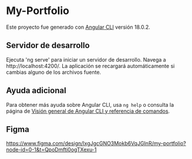 # My-Portfolio

Este proyecto fue generado con [Angular CLI](https://github.com/angular/angular-cli) versión 18.0.2.

## Servidor de desarrollo

Ejecuta 'ng serve' para iniciar un servidor de desarrollo. Navega a http://localhost:4200/. La aplicación se recargará automáticamente si cambias alguno de los archivos fuente.

## Ayuda adicional

Para obtener más ayuda sobre Angular CLI, usa `ng help` o consulta la página de [Visión general de Angular CLI y referencia de comandos](https://angular.dev/tools/cli).


## Figma

https://www.figma.com/design/IxgJgcGNO3Mokb6VqJGInR/my-portfolio?node-id=0-1&t=QpoDmfti0ogTXexu-1
